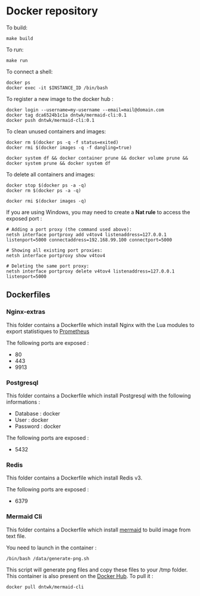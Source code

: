 # Docker repository

To build:
```
make build
```

To run:
```
make run
```

To connect a shell:
```
docker ps
docker exec -it $INSTANCE_ID /bin/bash
```

To register a new image to the docker hub :

```
docker login --username=my-username --email=mail@domain.com
docker tag dca6524b1c1a dntwk/mermaid-cli:0.1
docker push dntwk/mermaid-cli:0.1
```

To clean unused containers and images:

```
docker rm $(docker ps -q -f status=exited)
docker rmi $(docker images -q -f dangling=true)

docker system df && docker container prune && docker volume prune && docker system prune && docker system df
```

To delete all containers and images:

```
docker stop $(docker ps -a -q)
docker rm $(docker ps -a -q)

docker rmi $(docker images -q)
```

If you are using Windows, you may need to create a **Nat rule** to access the exposed port : 

```
# Adding a port proxy (the command used above):
netsh interface portproxy add v4tov4 listenaddress=127.0.0.1 listenport=5000 connectaddress=192.168.99.100 connectport=5000

# Showing all existing port proxies:
netsh interface portproxy show v4tov4

# Deleting the same port proxy:
netsh interface portproxy delete v4tov4 listenaddress=127.0.0.1 listenport=5000
```

## Dockerfiles 

### Nginx-extras

This folder contains a Dockerfile which install Nginx with the Lua modules to export statistiques to [Prometheus](https://prometheus.io/docs/introduction/install/)

The following ports are exposed :
  * 80
  * 443
  * 9913

### Postgresql

This folder contains a Dockerfile which install Postgresql with the following informations :
  * Database : docker
  * User : docker
  * Password : docker

The following ports are exposed :
  * 5432

### Redis

This folder contains a Dockerfile which install Redis v3.

The following ports are exposed :
  * 6379

### Mermaid Cli

This folder contains a Dockerfile which install [mermaid](https://github.com/knsv/mermaid) to build image from text file.

You need to launch in the container :

```
/bin/bash /data/generate-png.sh
```

This script will generate png files and copy these files to your /tmp folder.
This container is also present on the [Docker Hub](https://hub.docker.com/r/dntwk/mermaid-cli). To pull it :

```
docker pull dntwk/mermaid-cli
```
